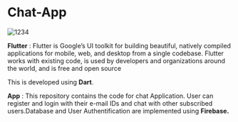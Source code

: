# Chat-App

![1234](https://user-images.githubusercontent.com/60261673/117351395-4e4a0500-aecb-11eb-932e-166a4a9a1d11.gif)


**Flutter** : Flutter is Google’s UI toolkit for building beautiful, natively compiled applications for mobile, web, and desktop from a single codebase. Flutter works with existing code, is used by developers and organizations around the world, and is free and open source

This is developed using **Dart**.

**App** : This repository contains the code for chat Application. User can register and login with their e-mail IDs and chat with other subscribed users.Database and User Authentification are implemented using **Firebase.**  
